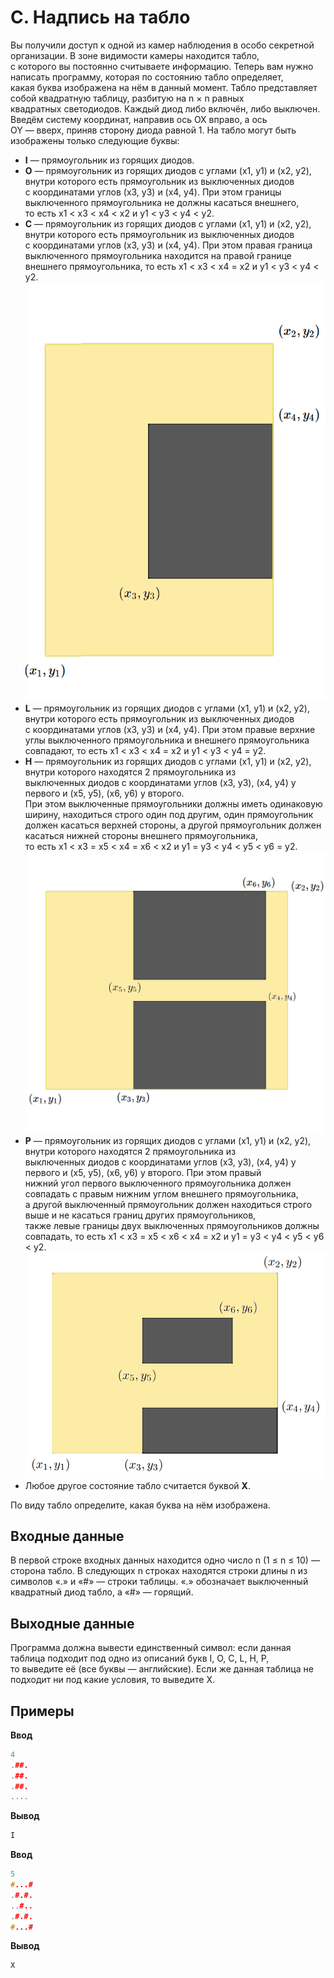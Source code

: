 # C. Надпись на табло

Вы получили доступ к одной из камер наблюдения в особо секретной организации. В зоне видимости камеры находится табло,  
с которого вы постоянно считываете информацию. Теперь вам нужно написать программу, которая по состоянию табло определяет,  
какая буква изображена на нём в данный момент. Табло представляет собой квадратную таблицу, разбитую на n × n равных  
квадратных светодиодов. Каждый диод либо включён, либо выключен. Введём систему координат, направив ось OX вправо, а ось  
OY — вверх, приняв сторону диода равной 1.
На табло могут быть изображены только следующие буквы:  
*  **I** — прямоугольник из горящих диодов.  
*  **O** — прямоугольник из горящих диодов с углами (x1, y1) и (x2, y2), внутри которого есть прямоугольник из выключенных диодов  
 с координатами углов (x3, y3) и (x4, y4). При этом границы выключенного прямоугольника не должны касаться внешнего,  
 то есть x1 < x3 < x4 < x2 и y1 < y3 < y4 < y2.  
*  **C** — прямоугольник из горящих диодов с углами (x1, y1) и (x2, y2), внутри которого есть прямоугольник из выключенных диодов   
 с координатами углов (x3, y3) и (x4, y4). При этом правая граница выключенного прямоугольника находится на правой границе  
внешнего прямоугольника, то есть x1 < x3 < x4 = x2 и y1 < y3 < y4 < y2.  
![](c.png)
*  **L** — прямоугольник из горящих диодов с углами (x1, y1) и (x2, y2), внутри которого есть прямоугольник из выключенных диодов   
с координатами углов (x3, y3) и (x4, y4). При этом правые верхние углы выключенного прямоугольника и внешнего прямоугольника   
 совпадают, то есть x1 < x3 < x4 = x2 и y1 < y3 < y4 = y2.  
*  **H** — прямоугольник из горящих диодов с углами (x1, y1) и (x2, y2), внутри которого находятся 2 прямоугольника из   
 выключенных диодов с координатами углов (x3, y3), (x4, y4) у первого и (x5, y5), (x6, y6) у второго.  
 При этом выключенные прямоугольники должны иметь одинаковую ширину, находиться строго один под другим, один прямоугольник  
 должен касаться верхней стороны, а другой прямоугольник должен касаться нижней стороны внешнего прямоугольника,  
 то есть x1 < x3 = x5 < x4 = x6 < x2 и y1 = y3 < y4 < y5 < y6 = y2.  
![](h.png) 
*  **P** — прямоугольник из горящих диодов с углами (x1, y1) и (x2, y2), внутри которого находятся 2 прямоугольника из  
 выключенных диодов с координатами углов (x3, y3), (x4, y4) у первого и (x5, y5), (x6, y6) у второго. При этом правый   
 нижний угол первого выключенного прямоугольника должен совпадать с правым нижним углом внешнего прямоугольника,   
 а другой выключенный прямоугольник должен находиться строго выше и не касаться границ других прямоугольников,   
 также левые границы двух выключенных прямоугольников должны совпадать, 
 то есть x1 < x3 = x5 < x6 < x4 = x2 и y1 = y3 < y4 < y5 < y6 < y2.  
![](p.png)
* Любое другое состояние табло считается буквой **X**.  

По виду табло определите, какая буква на нём изображена.

## Входные данные

В первой строке входных данных находится одно число n (1 ≤ n ≤ 10) — сторона табло.
В следующих n строках находятся строки длины n из символов «.» и «#» — строки таблицы.
«.» обозначает выключенный квадратный диод табло, а «#» — горящий.  

## Выходные данные

Программа должна вывести единственный символ: если данная таблица подходит под одно из описаний букв I, O, C, L, H, P,  
то выведите её (все буквы — английские). Если же данная таблица не подходит ни под какие условия, то выведите X.

## Примеры 
**Ввод**
```c++
4
.##.
.##.
.##.
....
```  
**Вывод**  
```c++
I
```

**Ввод**
```c++
5
#...#
.#.#.
..#..
.#.#.
#...#
```  
**Вывод**
```c++
X
```